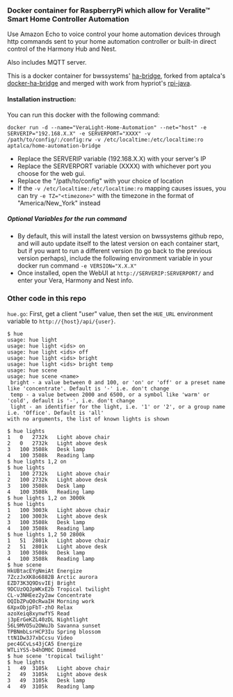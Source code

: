 ### Docker container for RaspberryPi which allow for Veralite™ Smart Home Controller Automation

Use Amazon Echo to voice control your home automation devices through http commands sent to your home automation controller or built-in direct control of the Harmony Hub and Nest. 

Also includes MQTT server.

This is a docker container for bwssystems' [ha-bridge](https://github.com/bwssytems/ha-bridge), forked from aptalca's [docker-ha-bridge](https://github.com/aptalca/docker-ha-bridge) and merged with work from hypriot's [rpi-java](https://github.com/hypriot/rpi-java).

#### Installation instruction:

You can run this docker with the following command:

```docker run -d --name="VeraLight-Home-Automation" --net="host" -e SERVERIP="192.168.X.X" -e SERVERPORT="XXXX" -v /path/to/config/:/config:rw -v /etc/localtime:/etc/localtime:ro aptalca/home-automation-bridge```

- Replace the SERVERIP variable (192.168.X.X) with your server's IP
- Replace the SERVERPORT variable (XXXX) with whichever port you choose for the web gui.
- Replace the "/path/to/config" with your choice of location
- If the `-v /etc/localtime:/etc/localtime:ro` mapping causes issues, you can try `-e TZ="<timezone>"` with the timezone in the format of "America/New_York" instead

##### Optional Variables for the run command
- By default, this will install the latest version on bwssystems github repo, and will auto update itself to the latest version on each container start, but if you want to run a different version (to go back to the previous version perhaps), include the following environment variable in your docker run command `-e VERSION="X.X.X"`
- Once installed, open the WebUI at `http://SERVERIP:SERVERPORT/` and enter your Vera, Harmony and Nest info.
  
### Other code in this repo

`hue.go`: First, get a client "user" value, then set the `HUE_URL` environment variable to `http://{host}/api/{user}`.

	$ hue
	usage: hue light
	usage: hue light <ids> on
	usage: hue light <ids> off
	usage: hue light <ids> bright
	usage: hue light <ids> bright temp
	usage: hue scene
	usage: hue scene <name>
	 bright - a value between 0 and 100, or 'on' or 'off' or a preset name like 'concentrate'. Default is '-' i.e. don't change
	 temp - a value between 2000 and 6500, or a symbol like 'warm' or 'cold', default is '-', i.e. don't change
	 light - an identifier for the light, i.e. '1' or '2', or a group name i.e. 'Office'. Default is 'all'
	with no arguments, the list of known lights is shown

	$ hue lights
	1	0	2732k	Light above chair
	2	0	2732k	Light above desk
	3	100	3508k	Desk lamp
	4	100	3508k	Reading lamp
	$ hue lights 1,2 on
	$ hue lights
	1	100	2732k	Light above chair
	2	100	2732k	Light above desk
	3	100	3508k	Desk lamp
	4	100	3508k	Reading lamp
	$ hue lights 1,2 on 3000k
	$ hue lights
	1	100	3003k	Light above chair
	2	100	3003k	Light above desk
	3	100	3508k	Desk lamp
	4	100	3508k	Reading lamp
	$ hue lights 1,2 50 2800k
	1	51	2801k	Light above chair
	2	51	2801k	Light above desk
	3	100	3508k	Desk lamp
	4	100	3508k	Reading lamp
	$ hue scene
	HkUBtacEYgNmiAt	Energize
	7ZczJxXK8o6882B	Arctic aurora
	EZD73K3Q9DsvIEj	Bright
	9DCUzOQJpWKxE2b	Tropical twilight
	CL-v3NHEez2y2aw	Concentrate
	OQIbZPuQ0cRwaIH	Morning work
	6XpxObjpFbT-zhO	Relax
	azoXeiq8xynwfYS	Read
	j3pErGeKZL40zDL	Nightlight
	56L9MVO5u2OWuJb	Savanna sunset
	TPBNmbLsrHCP3Iu	Spring blossom
	ttN1Dw3J7xbCcsu	Video
	pec4GCvLs43jCA5	Energize
	WTLiYS5-b4hOM0C	Dimmed
	$ hue scene 'tropical twilight'
	$ hue lights
	1	49	3105k	Light above chair
	2	49	3105k	Light above desk
	3	49	3105k	Desk lamp
	4	49	3105k	Reading lamp
